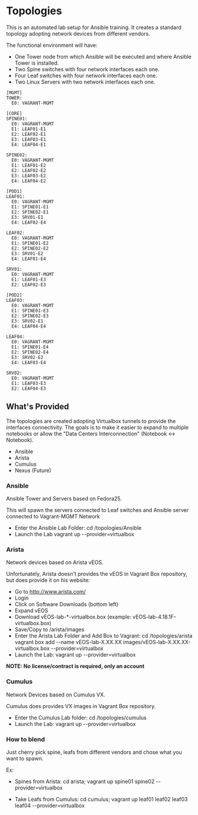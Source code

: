 Topologies
================================

This is an automated lab setup for Ansible training. It creates a standard topology adopting network devices from different vendors.

The functional environment will have:

* One Tower node from which Ansible will be executed and where Ansible Tower is installed.
* Two Spine switches with four network interfaces each one.
* Four Leaf switches with four network interfaces each one.
* Two Linux Servers with two network interfaces each one.

```
[MGMT]
TOWER:
  E0: VAGRANT-MGMT

[CORE]
SPINE01:
  E0: VAGRANT-MGMT
  E1: LEAF01-E1
  E2: LEAF02-E1
  E3: LEAF03-E1
  E4: LEAF04-E1

SPINE02:
  E0: VAGRANT-MGMT
  E1: LEAF01-E2
  E2: LEAF02-E2
  E3: LEAF03-E2
  E4: LEAF04-E2

[POD1]
LEAF01:
  E0: VAGRANT-MGMT
  E1: SPINE01-E1
  E2: SPINE02-E1
  E3: SRV01-E1
  E4: LEAF02-E4

LEAF02:
  E0: VAGRANT-MGMT
  E1: SPINE01-E2
  E2: SPINE02-E2
  E3: SRV01-E2
  E4: LEAF01-E4

SRV01:
  E0: VAGRANT-MGMT
  E1: LEAF01-E3
  E2: LEAF02-E3

[POD2]
LEAF03:
  E0: VAGRANT-MGMT
  E1: SPINE01-E3
  E2: SPINE02-E3
  E3: SRV02-E1
  E4: LEAF04-E4

LEAF04:
  E0: VAGRANT-MGMT
  E1: SPINE01-E4
  E2: SPINE02-E4
  E3: SRV02-E2
  E4: LEAF03-E4

SRV02:
  E0: VAGRANT-MGMT
  E1: LEAF03-E3
  E2: LEAF04-E3

```

## What's Provided

The topologies are created adopting Virtualbox tunnels to provide the interfaces connectivity.
The goals is to make it easier to expand to multiple notebooks or allow the "Data Centers Interconnection" (Notebook <-> Notebook).


* Ansible
* Arista
* Cumulus
* Nexus (Future)

### Ansible

Ansible Tower and Servers based on Fedora25.

This will spawn the servers connected to Leaf switches and Ansible server connected to Vagrant-MGMT Network

* Enter the Ansible Lab Folder:
    cd <darkbulb>/topologies/Ansible
* Launch the Lab
    vagrant up --provider=virtualbox

### Arista

Network devices based on Arista vEOS.

Unfortunately, Arista doesn't provides the vEOS in Vagrant Box repository, but does provide it on his website:

* Go to http://www.arista.com/
* Login
* Click on Software Downloads (bottom left)
* Expand vEOS
* Download vEOS-lab-\*-virtualbox.box (example: vEOS-lab-4.18.1F-virtualbox.box)
* Save/Copy to <darkbulb>/arista/images
* Enter the Arista Lab Folder and Add Box to Vagrant:
    cd <darkbulb>/topologies/arista
    vagrant box add --name vEOS-lab-X.XX.XX images/vEOS-lab-X.XX.XX-virtualbox.box --provider=virtualbox
* Launch the Lab:
    vagrant up --provider=virtualbox

**NOTE: No license/contract is required, only an account**

### Cumulus

Network Devices based on Cumulus VX.

Cumulus does provides VX images in Vagrant Box repository.

* Enter the Cumulus Lab folder:
    cd <darkbulb>/topologies/cumulus
* Launch the Lab:
    vagrant up --provider=virtualbox

### How to blend

Just cherry pick spine, leafs from different vendors and chose what you want to spawn.

Ex:
* Spines from Arista:
    cd arista; vagrant up spine01 spine02 --provider=virtualbox

* Take Leafs from Cumulus:
    cd cumulus; vagrant up leaf01 leaf02 leaf03 leaf04 --provider=virtualbox
